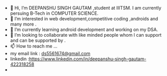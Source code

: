 - 👋 Hi, I’m DEEPANSHU SINGH GAUTAM ,student at IIITSM. I am currently persuing B-Tech in COMPUTER SCIENCE.
- 👀 I’m interested in web development,competitive coding ,androids and many more .
- 🌱 I’m currently learning android development and working on my DSA.
- 💞️ I’m looking to collaborate with like minded people whom I can support and can be supported by .
- 📫 How to reach me ...
- my email link : ds5561674@gmail.com
- linkedin :https://www.linkedin.com/in/deepanshu-singh-gautam-422318258
- 

<!---
fxxxxr/fxxxxr is a ✨ special ✨ repository because its `README.md` (this file) appears on your GitHub profile.
You can click the Preview link to take a look at your changes.
--->
